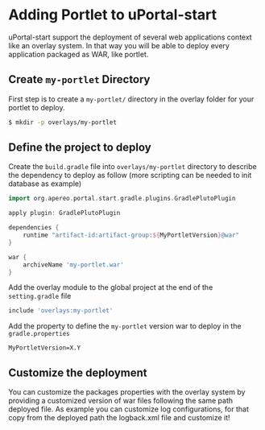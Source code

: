 # Adding Portlet to uPortal-start

uPortal-start support the deployment of several web applications context like an overlay system.
In that way you will be able to deploy every application packaged as WAR, like portlet.

## Create `my-portlet` Directory

First step is to create a `my-portlet/` directory in the overlay folder for your portlet to deploy.

```sh
$ mkdir -p overlays/my-portlet
```

## Define the project to deploy

Create the `build.gradle` file into `overlays/my-portlet` directory to describe the dependency to deploy as follow (more scripting can be needed to init database as example)

```gradle
import org.apereo.portal.start.gradle.plugins.GradlePlutoPlugin

apply plugin: GradlePlutoPlugin

dependencies {
    runtime "artifact-id:artifact-group:${MyPortletVersion}@war"
}

war {
    archiveName 'my-portlet.war'
}
```

Add the overlay module to the global project at the end of the `setting.gradle` file
```gradle
include 'overlays:my-portlet'
```

Add the property to define the `my-portlet` version war to deploy in the `gradle.properties`
```properties
MyPortletVersion=X.Y
```

## Customize the deployment

You can customize the packages properties with the overlay system by providing a customized version of war files following the same path deployed file.
As example you can customize log configurations, for that copy from the deployed path the logback.xml file and customize it!
